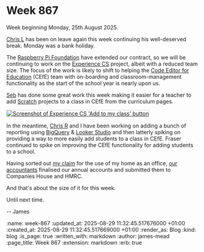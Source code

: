 Week 867
========

Week beginning Monday, 25th August 2025.

[Chris L] has been on leave again this week continuing his well-deserved break. Monday was a bank holiday.

The [Raspberry Pi Foundation] have extended our contract, so we will be continuing to work on the [Experience CS] project, albeit with a reduced team size. The focus of the work is likely to shift to helping the [Code Editor for Education] (CEfE) team with on-boarding and classroom-management functionality as the start of the school year is nearly upon us.

[Seb] has done some great work this week making it easier for a teacher to add [Scratch] projects to a class in CEfE from the curriculum pages.

<p>
  <a href="https://experience-cs.org/lessons/exploring-costumes-in-scratch">
    <img style="border: 1px solid lightgray;" alt="Screenshot of Experience CS 'Add to my class' button" src="<%= image_path('blog/experience-cs-add-scratch-project-to-my-class.png') %>">
  </a>
</p>

In the meantime, [Chris R] and I have been working on adding a bunch of reporting using [BigQuery] & [Looker Studio] and then latterly spiking on providing a way to more easily add students to a class in CEfE. Fraser continued to spike on improving the CEfE functionality for adding students to a school.

Having sorted out [my claim] for the use of my home as an office, [our accountants] finalised our annual accounts and submitted them to Companies House and HMRC.

And that's about the size of it for this week.

Until next time.

-- James

[Chris L]: /chris-lowis
[Raspberry Pi Foundation]: https://www.raspberrypi.org
[Experience CS]: https://experience-cs.org/
[Code Editor for Education]: https://editor.raspberrypi.org/en/education
[Seb]: http://sebjacobs.com
[Scratch]: https://scratch.mit.edu/
[Chris R]: /chris-roos
[BigQuery]: https://cloud.google.com/bigquery
[Looker Studio]: https://lookerstudio.google.com
[my claim]: /week-853-and-854#miscellaneous
[our accountants]: https://www.goddardsolutions.co.uk/

:name: week-867
:updated_at: 2025-08-29 11:32:45.517676000 +01:00
:created_at: 2025-08-29 11:32:45.517669000 +01:00
:render_as: Blog
:kind: blog
:is_page: true
:written_with: markdown
:author: james-mead
:page_title: Week 867
:extension: markdown
:erb: true
